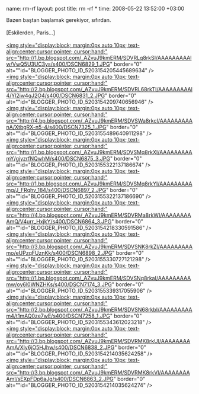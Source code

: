 name: rm-rf
layout: post
title: rm -rf *
time: 2008-05-22 13:52:00 +03:00

Bazen baştan başlamak gerekiyor, sıfırdan.<br /><br />[Eskilerden, Paris...]<br /><br /><a onblur="try {parent.deselectBloggerImageGracefully();} catch(e) {}" href="http://1.bp.blogspot.com/_AZvuJ9kmERM/SDVRLq8rkSI/AAAAAAAAAlw/VwQ5U3UC3ys/s1600-h/DSCN6829_1.JPG"><img style="display:block; margin:0px auto 10px; text-align:center;cursor:pointer; cursor:hand;" src="http://1.bp.blogspot.com/_AZvuJ9kmERM/SDVRLq8rkSI/AAAAAAAAAlw/VwQ5U3UC3ys/s400/DSCN6829_1.JPG" border="0" alt=""id="BLOGGER_PHOTO_ID_5203154205445689634" /></a><br /><a onblur="try {parent.deselectBloggerImageGracefully();} catch(e) {}" href="http://2.bp.blogspot.com/_AZvuJ9kmERM/SDVRL68rkTI/AAAAAAAAAl4/Yl2iw4qJ2O4/s1600-h/DSCN6831_2.JPG"><img style="display:block; margin:0px auto 10px; text-align:center;cursor:pointer; cursor:hand;" src="http://2.bp.blogspot.com/_AZvuJ9kmERM/SDVRL68rkTI/AAAAAAAAAl4/Yl2iw4qJ2O4/s400/DSCN6831_2.JPG" border="0" alt=""id="BLOGGER_PHOTO_ID_5203154209740656946" /></a><br /><a onblur="try {parent.deselectBloggerImageGracefully();} catch(e) {}" href="http://4.bp.blogspot.com/_AZvuJ9kmERM/SDVSWa8rkcI/AAAAAAAAAnA/XtbgRX-n5-4/s1600-h/DSCN7325_1.JPG"><img style="display:block; margin:0px auto 10px; text-align:center;cursor:pointer; cursor:hand;" src="http://4.bp.blogspot.com/_AZvuJ9kmERM/SDVSWa8rkcI/AAAAAAAAAnA/XtbgRX-n5-4/s400/DSCN7325_1.JPG" border="0" alt=""id="BLOGGER_PHOTO_ID_5203155489640911298" /></a><br /><a onblur="try {parent.deselectBloggerImageGracefully();} catch(e) {}" href="http://1.bp.blogspot.com/_AZvuJ9kmERM/SDVSMq8rkXI/AAAAAAAAAmY/gjyzrfNQwhM/s1600-h/DSCN6875_3.JPG"><img style="display:block; margin:0px auto 10px; text-align:center;cursor:pointer; cursor:hand;" src="http://1.bp.blogspot.com/_AZvuJ9kmERM/SDVSMq8rkXI/AAAAAAAAAmY/gjyzrfNQwhM/s400/DSCN6875_3.JPG" border="0" alt=""id="BLOGGER_PHOTO_ID_5203155322137186674" /></a><br /><a onblur="try {parent.deselectBloggerImageGracefully();} catch(e) {}" href="http://1.bp.blogspot.com/_AZvuJ9kmERM/SDVSMq8rkYI/AAAAAAAAAmg/J_FRqhv_184/s1600-h/DSCN6897_2.JPG"><img style="display:block; margin:0px auto 10px; text-align:center;cursor:pointer; cursor:hand;" src="http://1.bp.blogspot.com/_AZvuJ9kmERM/SDVSMq8rkYI/AAAAAAAAAmg/J_FRqhv_184/s400/DSCN6897_2.JPG" border="0" alt=""id="BLOGGER_PHOTO_ID_5203155322137186690" /></a><br /><a onblur="try {parent.deselectBloggerImageGracefully();} catch(e) {}" href="http://4.bp.blogspot.com/_AZvuJ9kmERM/SDVRMa8rkWI/AAAAAAAAAmQ/V4urr_HxjkY/s1600-h/DSCN6864_3.JPG"><img style="display:block; margin:0px auto 10px; text-align:center;cursor:pointer; cursor:hand;" src="http://4.bp.blogspot.com/_AZvuJ9kmERM/SDVRMa8rkWI/AAAAAAAAAmQ/V4urr_HxjkY/s400/DSCN6864_3.JPG" border="0" alt=""id="BLOGGER_PHOTO_ID_5203154218330591586" /></a><br /><a onblur="try {parent.deselectBloggerImageGracefully();} catch(e) {}" href="http://3.bp.blogspot.com/_AZvuJ9kmERM/SDVSNK8rkZI/AAAAAAAAAmo/eUPzqFUznKk/s1600-h/DSCN6898_2.JPG"><img style="display:block; margin:0px auto 10px; text-align:center;cursor:pointer; cursor:hand;" src="http://3.bp.blogspot.com/_AZvuJ9kmERM/SDVSNK8rkZI/AAAAAAAAAmo/eUPzqFUznKk/s400/DSCN6898_2.JPG" border="0" alt=""id="BLOGGER_PHOTO_ID_5203155330727121298" /></a><br /><a onblur="try {parent.deselectBloggerImageGracefully();} catch(e) {}" href="http://1.bp.blogspot.com/_AZvuJ9kmERM/SDVSNq8rkaI/AAAAAAAAAmw/oy6l0WNZHKs/s1600-h/DSCN7174_3.JPG"><img style="display:block; margin:0px auto 10px; text-align:center;cursor:pointer; cursor:hand;" src="http://1.bp.blogspot.com/_AZvuJ9kmERM/SDVSNq8rkaI/AAAAAAAAAmw/oy6l0WNZHKs/s400/DSCN7174_3.JPG" border="0" alt=""id="BLOGGER_PHOTO_ID_5203155339317055906" /></a><br /><a onblur="try {parent.deselectBloggerImageGracefully();} catch(e) {}" href="http://2.bp.blogspot.com/_AZvuJ9kmERM/SDVSN68rkbI/AAAAAAAAAm4/t1mAQ0ze7wE/s1600-h/DSCN7258_1.JPG"><img style="display:block; margin:0px auto 10px; text-align:center;cursor:pointer; cursor:hand;" src="http://2.bp.blogspot.com/_AZvuJ9kmERM/SDVSN68rkbI/AAAAAAAAAm4/t1mAQ0ze7wE/s400/DSCN7258_1.JPG" border="0" alt=""id="BLOGGER_PHOTO_ID_5203155343612023218" /></a><br /><a onblur="try {parent.deselectBloggerImageGracefully();} catch(e) {}" href="http://3.bp.blogspot.com/_AZvuJ9kmERM/SDVRMK8rkUI/AAAAAAAAAmA/XIy6jO5HJhw/s1600-h/DSCN6838_2.JPG"><img style="display:block; margin:0px auto 10px; text-align:center;cursor:pointer; cursor:hand;" src="http://3.bp.blogspot.com/_AZvuJ9kmERM/SDVRMK8rkUI/AAAAAAAAAmA/XIy6jO5HJhw/s400/DSCN6838_2.JPG" border="0" alt=""id="BLOGGER_PHOTO_ID_5203154214035624258" /></a><br /><a onblur="try {parent.deselectBloggerImageGracefully();} catch(e) {}" href="http://3.bp.blogspot.com/_AZvuJ9kmERM/SDVRMK8rkVI/AAAAAAAAAmI/sEXpFDp6aJg/s1600-h/DSCN6863_2.JPG"><img style="display:block; margin:0px auto 10px; text-align:center;cursor:pointer; cursor:hand;" src="http://3.bp.blogspot.com/_AZvuJ9kmERM/SDVRMK8rkVI/AAAAAAAAAmI/sEXpFDp6aJg/s400/DSCN6863_2.JPG" border="0" alt=""id="BLOGGER_PHOTO_ID_5203154214035624274" /></a>
